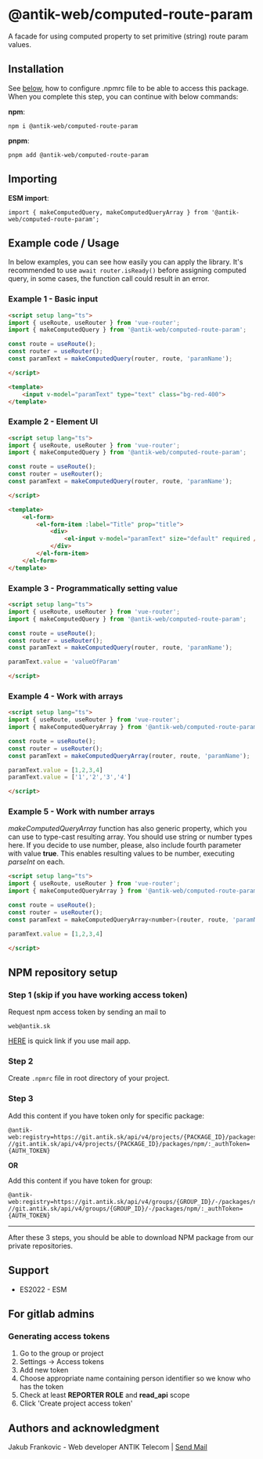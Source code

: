 # @antik-web/computed-route-param

A facade for using computed property to set primitive (string) route param values.

## Installation

See [below](#setup-npm-repo), how to configure .npmrc file to be able to access this package. When you complete this step, you can continue with below commands:

**npm**:
```
npm i @antik-web/computed-route-param
```

**pnpm**:
```
pnpm add @antik-web/computed-route-param
```

## Importing

**ESM import**:
```
import { makeComputedQuery, makeComputedQueryArray } from '@antik-web/computed-route-param';
```

## Example code / Usage

In below examples, you can see how easily you can apply the library. It's recommended to use `await router.isReady()` before assigning computed query, in some cases, the function call could result in an error.

### Example 1 - Basic input

```html
<script setup lang="ts">
import { useRoute, useRouter } from 'vue-router';
import { makeComputedQuery } from '@antik-web/computed-route-param';

const route = useRoute();
const router = useRouter();
const paramText = makeComputedQuery(router, route, 'paramName');

</script>

<template>
    <input v-model="paramText" type="text" class="bg-red-400">
</template>
```

### Example 2 - Element UI

```html
<script setup lang="ts">
import { useRoute, useRouter } from 'vue-router';
import { makeComputedQuery } from '@antik-web/computed-route-param';

const route = useRoute();
const router = useRouter();
const paramText = makeComputedQuery(router, route, 'paramName');

</script>

<template>
    <el-form>
        <el-form-item :label="Title" prop="title">
            <div>
                <el-input v-model="paramText" size="default" required />
            </div>
        </el-form-item>
    </el-form>
</template>
```

### Example 3 - Programmatically setting value

```html
<script setup lang="ts">
import { useRoute, useRouter } from 'vue-router';
import { makeComputedQuery } from '@antik-web/computed-route-param';

const route = useRoute();
const router = useRouter();
const paramText = makeComputedQuery(router, route, 'paramName');

paramText.value = 'valueOfParam'

</script>
```

### Example 4 - Work with arrays

```html
<script setup lang="ts">
import { useRoute, useRouter } from 'vue-router';
import { makeComputedQueryArray } from '@antik-web/computed-route-param';

const route = useRoute();
const router = useRouter();
const paramText = makeComputedQueryArray(router, route, 'paramName');

paramText.value = [1,2,3,4]
paramText.value = ['1','2','3','4']

</script>
```

### Example 5 - Work with number arrays
 *makeComputedQueryArray* function has also generic property, which you can use to type-cast resulting array. You should use string or number types here. If you decide to use number, please, also include fourth parameter with value <b>true</b>. This enables resulting values to be number, executing *parseInt* on each.

```html
<script setup lang="ts">
import { useRoute, useRouter } from 'vue-router';
import { makeComputedQueryArray } from '@antik-web/computed-route-param';

const route = useRoute();
const router = useRouter();
const paramText = makeComputedQueryArray<number>(router, route, 'paramName', true);

paramText.value = [1,2,3,4]

</script>
```

<div id="setup-npm-repo"></div>

## NPM repository setup

### Step 1 (skip if you have working access token)
Request npm access token by sending an mail to

```
web@antik.sk
```
[HERE](mailto:web@antik.sk) is quick link if you use mail app.

### Step 2
Create `.npmrc` file in root directory of your project.

### Step 3

Add this content if you have token only for specific package:
```
@antik-web:registry=https://git.antik.sk/api/v4/projects/{PACKAGE_ID}/packages/npm/
//git.antik.sk/api/v4/projects/{PACKAGE_ID}/packages/npm/:_authToken={AUTH_TOKEN}
```

**OR**

Add this content if you have token for group:
```
@antik-web:registry=https://git.antik.sk/api/v4/groups/{GROUP_ID}/-/packages/npm/
//git.antik.sk/api/v4/groups/{GROUP_ID}/-/packages/npm/:_authToken={AUTH_TOKEN}
```

<hr>
After these 3 steps, you should be able to download NPM package from our private repositories.

## Support
- ES2022 - ESM

## For gitlab admins

### Generating access tokens
1. Go to the group or project
2. Settings -> Access tokens
3. Add new token
4. Choose appropriate name containing person identifier so we know who has the token
5. Check at least **REPORTER ROLE** and **read_api** scope
6. Click 'Create project access token'

## Authors and acknowledgment
Jakub Frankovic - Web developer ANTIK Telecom | [Send Mail](mailto:web@antik.sk)
